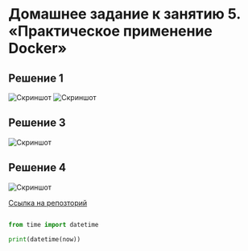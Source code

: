 # Домашнее задание к занятию 5. «Практическое применение Docker»



## Решение 1

![Скриншот](https://github.com/vladrabbit/shvirtd-example-python/blob/main/task-0.1.png)
![Скриншот](https://github.com/vladrabbit/shvirtd-example-python/blob/main/task-0.2.png)


## Решение 3

![Скриншот](https://github.com/vladrabbit/shvirtd-example-python/blob/main/task-3.png)


## Решение 4

![Скриншот](https://github.com/vladrabbit/shvirtd-example-python/blob/main/task-4.png)


[Ссылка на репозторий](https://github.com/vladrabbit/shvirtd-example-python)

```python

from time import datetime

print(datetime(now))
```
